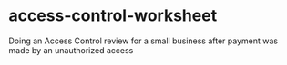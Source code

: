 # access-control-worksheet
Doing an Access Control review for a small business after payment was made by an unauthorized access
